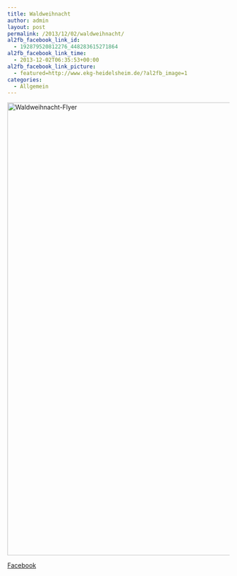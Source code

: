 ```yaml
---
title: Waldweihnacht
author: admin
layout: post
permalink: /2013/12/02/waldweihnacht/
al2fb_facebook_link_id:
  - 192879520812276_448283615271864
al2fb_facebook_link_time:
  - 2013-12-02T06:35:53+00:00
al2fb_facebook_link_picture:
  - featured=http://www.ekg-heidelsheim.de/?al2fb_image=1
categories:
  - Allgemein
---
```

[<img class="alignleft size-large wp-image-1231" alt="Waldweihnacht-Flyer" src="http://www.ekg-heidelsheim.de/wp-content/uploads/2013/12/Waldweihnacht-Flyer-723x1024.jpg" width="723" height="1024" />][1]

<div class="al2fb_anchor">
  <a href="http://www.facebook.com/permalink.php?story_fbid=448283615271864&id=192879520812276" target="_blank">Facebook</div></a>

 [1]: http://www.ekg-heidelsheim.de/wp-content/uploads/2013/12/Waldweihnacht-Flyer.jpg